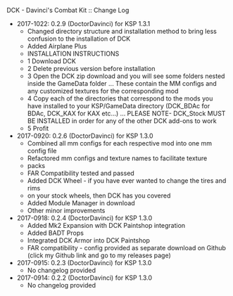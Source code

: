 DCK - Davinci's Combat Kit :: Change Log

* 2017-1022: 0.2.9 (DoctorDavinci) for KSP 1.3.1
	+ Changed directory structure and installation method to bring less confusion to the installation of DCK
	+ Added Airplane Plus
	+ INSTALLATION INSTRUCTIONS
	+ 1    Download DCK
	+ 2    Delete previous version before installation
	+ 3    Open the DCK zip download and you will see some folders nested inside the GameData folder ... These contain the MM configs and any customized textures for the corresponding mod
	+ 4    Copy each of the directories that correspond to the mods you have installed to your KSP/GameData directory (DCK_BDAc for BDAc, DCK_KAX for KAX etc...) ... PLEASE NOTE- DCK_Stock MUST BE INSTALLED in order for any of the other DCK add-ons to work
	+ 5    Profit
* 2017-0920: 0.2.6 (DoctorDavinci) for KSP 1.3.0
	+ Combined all mm configs for each respective mod into one mm config file
	+ Refactored mm configs and texture names to facilitate texture
	+ packs
	+ FAR Compatibility tested and passed
	+ Added DCK Wheel - if you have ever wanted to change the tires and rims
	+ on your stock wheels, then DCK has you covered
	+ Added Module Manager in download
	+ Other minor improvements
* 2017-0918: 0.2.4 (DoctorDavinci) for KSP 1.3.0
	+ Added Mk2 Expansion with DCK Paintshop integration
	+ Added BADT Props
	+ Integrated DCK Armor into DCK Paintshop
	+ FAR compatibility - config provided as separate download on Github (click my Github link and go to my releases page)
* 2017-0915: 0.2.3 (DoctorDavinci) for KSP 1.3.0
	+ No changelog provided
* 2017-0914: 0.2.2 (DoctorDavinci) for KSP 1.3.0
	+ No changelog provided
